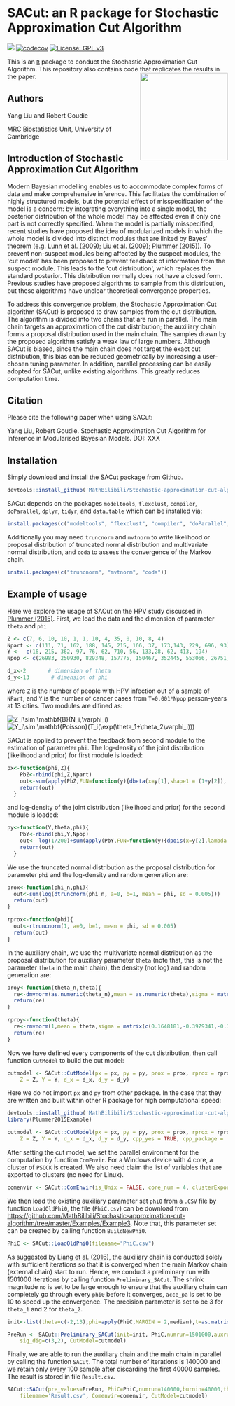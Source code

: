 # SACut: an R package for Stochastic Approximation Cut Algorithm
[![](https://travis-ci.com/MathBilibili/Stochastic-approximation-cut-algorithm.svg?branch=master)](https://travis-ci.com/MathBilibili/Stochastic-approximation-cut-algorithm)
[![codecov](https://codecov.io/gh/MathBilibili/Stochastic-approximation-cut-algorithm/branch/master/graph/badge.svg)](https://codecov.io/gh/MathBilibili/Stochastic-approximation-cut-algorithm)
[![License: GPL v3](https://img.shields.io/badge/License-GPLv3-blue.svg)](https://www.gnu.org/licenses/gpl-3.0)

This is an [`R`][R] package to conduct the Stochastic Approximation Cut Algorithm. This repository also contains code that replicates the results in the paper.
<img align="right" width="200" height="200" src="https://user-images.githubusercontent.com/24710640/81212775-495b2880-8fcd-11ea-9319-52ac4fd15f4f.png">

## Authors
Yang Liu and Robert Goudie

MRC Biostatistics Unit, University of Cambridge

## Introduction of Stochastic Approximation Cut Algorithm
Modern Bayesian modelling enables us to accommodate complex forms of data and make comprehensive inference. This facilitates the combination of highly structured models, but the potential effect of misspecification of the model is a concern: by integrating everything into a single model, the posterior distribution of the whole model may be affected even if only one part is not correctly specified. When the model is partially misspecified, recent studies have proposed the idea of modularized models in which the whole model is divided into distinct modules that are linked by Bayes' theorem (e.g. [Lunn et al. (2009)][Lunn2009]; [Liu et al. (2009)][Liu2009]; [Plummer (2015)][Plummer2015]). To prevent non-suspect modules being affected by the suspect modules, the 'cut model' has been proposed to prevent feedback of information from the suspect module. This leads to the 'cut distribution', which replaces the standard posterior. This distribution normally does not have a closed form. Previous studies have proposed algorithms to sample from this distribution, but these algorithms have unclear theoretical convergence properties.

To address this convergence problem, the Stochastic Approximation Cut algorithm (SACut) is proposed to draw samples from the cut distribution. The algorithm is divided into two chains that are run in parallel. The main chain targets an approximation of the cut distribution; the auxiliary chain forms a proposal distribution used in the main chain. The samples drawn by the proposed algorithm satisfy a weak law of large numbers. Although SACut is biased, since the main chain does not target the exact cut distribution, this bias can be reduced geometrically by increasing a user-chosen tuning parameter. In addition, parallel processing can be easily adopted for SACut, unlike existing algorithms. This greatly reduces computation time.

## Citation

Please cite the following paper when using SACut:

Yang Liu, Robert Goudie. Stochastic Approximation Cut Algorithm for Inference in Modularised Bayesian Models. DOI: XXX

## Installation
Simply download and install the SACut package from Github.
```r
devtools::install_github('MathBilibili/Stochastic-approximation-cut-algorithm')
```

SACut depends on the packages `modeltools`, `flexclust`, `compiler`, `doParallel`, `dplyr`, `tidyr`, and `data.table` which can be installed via:
```r
install.packages(c("modeltools", "flexclust", "compiler", "doParallel", "dplyr", "tidyr", "data.table"))
```

Additionally you may need `truncnorm` and `mvtnorm` to write likelihood or proposal distribution of truncated normal distribution and multivariate normal distribution, and `coda` to assess the convergence of the Markov chain.
```r
install.packages(c("truncnorm", "mvtnorm", "coda"))
```

## Example of usage
Here we explore the usage of SACut on the HPV study discussed in [Plummer (2015)][Plummer2015]. First, we load the data and the dimension of parameter `theta` and `phi`
```r
Z <- c(7, 6, 10, 10, 1, 1, 10, 4, 35, 0, 10, 8, 4)
Npart <- c(111, 71, 162, 188, 145, 215, 166, 37, 173,143, 229, 696, 93)
Y <-  c(16, 215, 362, 97, 76, 62, 710, 56, 133,28, 62, 413, 194)
Npop <- c(26983, 250930, 829348, 157775, 150467, 352445, 553066, 26751, 75815, 150302, 354993, 3683043, 507218)

d_x<-2       # dimension of theta
d_y<-13       # dimension of phi
```
where `Z` is the number of people with HPV infection out of a sample of `NPart`, and `Y` is the number of cancer cases from `T=0.001*Npop` person-years at 13 cities. Two modules are difined as:

<img src="https://latex.codecogs.com/gif.latex?Z_i\sim&space;\mathbf{B}(N_i,\varphi_i)" title="Z_i\sim \mathbf{B}(N_i,\varphi_i)" />

<img src="https://latex.codecogs.com/gif.latex?Y_i\sim&space;\mathbf{Poisson}(T_i(\exp(\theta_1&plus;\theta_2\varphi_i)))" title="Y_i\sim \mathbf{Poisson}(T_i(\exp(\theta_1+\theta_2\varphi_i)))" />

SACut is applied to prevent the feedback from second module to the estimation of parameter `phi`. The log-density of the joint distribution (likelihood and prior) for first module is loaded:
```r
px<-function(phi,Z){
    PbZ<-rbind(phi,Z,Npart)
    out<-sum(apply(PbZ,FUN=function(y){dbeta(x=y[1],shape1 = (1+y[2]), shape2 = (1+y[3]-y[2]), log = T)},MARGIN = 2))
    return(out)
  }
```
and log-density of the joint distribution (likelihood and prior) for the second module is loaded:
```r
py<-function(Y,theta,phi){
    PbY<-rbind(phi,Y,Npop)
    out<- log(1/200)+sum(apply(PbY,FUN=function(y){dpois(x=y[2],lambda = (y[3]*0.001*exp(theta[1]+theta[2]*y[1])),log = T)},MARGIN = 2))
    return(out)
  }
```
We use the truncated normal distribution as the proposal distribution for parameter `phi` and the log-density and random generation are:
```r
prox<-function(phi_n,phi){
  out<-sum(log(dtruncnorm(phi_n, a=0, b=1, mean = phi, sd = 0.005))) 
  return(out) 
}

rprox<-function(phi){
  out<-rtruncnorm(1, a=0, b=1, mean = phi, sd = 0.005)
  return(out)
}
```
In the auxiliary chain, we use the multivariate normal distribution as the proposal distribution for auxiliary parameter `theta` (note that, this is not the parameter `theta` in the main chain), the density (not log) and random generation are:
```r
proy<-function(theta_n,theta){
  re<-dmvnorm(as.numeric(theta_n),mean = as.numeric(theta),sigma = matrix(c(0.1648181,-0.3979341,-0.3979341,2.737874),ncol=2,nrow=2)/10)
  return(re)
}

rproy<-function(theta){
  re<-rmvnorm(1,mean = theta,sigma = matrix(c(0.1648181,-0.3979341,-0.3979341,2.737874),ncol=2,nrow=2)/10) %>% t()
  return(re)
}
```
Now we have defined every components of the cut distribution, then call function `CutModel` to build the cut model:
```r
cutmodel <- SACut::CutModel(px = px, py = py, prox = prox, rprox = rprox, proy = proy, rproy = rproy,
    Z = Z, Y = Y, d_x = d_x, d_y = d_y)
```
Here we do not import `px` and `py` from other package. In the case that they are written and built within other R package for high computational speed:
```r
devtools::install_github('MathBilibili/Stochastic-approximation-cut-algorithm/Examples/Example3/Plummer2015Example/')
library(Plummer2015Example)

cutmodel <- SACut::CutModel(px = px, py = py, prox = prox, rprox = rprox, proy = proy, rproy = rproy,
    Z = Z, Y = Y, d_x = d_x, d_y = d_y, cpp_yes = TRUE, cpp_package = 'Plummer2015Example')
```

After setting the cut model, we set the parallel environment for the computation by function `ComEnvir`. For a Windows device with 4 core, a cluster of `PSOCK` is created. We also need claim the list of variables that are exported to clusters (no need for Linux).
```r
comenvir <- SACut::ComEnvir(is_Unix = FALSE, core_num = 4, clusterExport = list('py','Y','Npop','dmvnorm'))
```

We then load the  existing auxiliary parameter set `phi0` from a `.CSV` file by function `LoadOldPhi0`, the file (`PhiC.csv`) can be download from <https://github.com/MathBilibili/Stochastic-approximation-cut-algorithm/tree/master/Examples/Example3>. Note that, this parameter set can be created by calling function `BuildNewPhi0`.
```r
PhiC <- SACut::LoadOldPhi0(filename="PhiC.csv")
```

As suggested by [Liang et al. (2016)][Liang2016], the auxiliary chain is conducted solely with sufficient iterations so that it is converged when the main Markov chain (external chain) start to run. Hence, we conduct a preliminary run with 1501000 iterations by calling function `Preliminary_SACut`. The shrink magnitude `no` is set to be large enough to ensure that the auxiliary chain can completely go through every `phi0` before it converges, `acce_pa` is set to be 10 to speed up the convergence. The precision parameter is set to be 3 for `theta_1` and 2 for `theta_2`.
```r
init<-list(theta=c(-2,13),phi=apply(PhiC,MARGIN = 2,median),t=as.matrix(c(-2,13)),I=1)

PreRun <- SACut::Preliminary_SACut(init=init, PhiC,numrun=1501000,auxrun=1500000,no=20000,acce_pa=10,
    sig_dig=c(3,2), CutModel=cutmodel)
```

Finally, we are able to run the auxiliary chain and the main chain in parallel by calling the function `SACut`. The total number of iterations is 140000 and we retain only every 100 sample after discarding the first 40000 samples. The result is stored in file `Result.csv`.
```r
SACut::SACut(pre_values=PreRun, PhiC=PhiC,numrun=140000,burnin=40000,thin=100, no=20000,acce_pa=10, sig_dig=c(3,2),
    filename='Result.csv', Comenvir=comenvir, CutModel=cutmodel)
```



[R]: http://www.r-project.org "The R Project for Statistical Computing"
[Lunn2009]:https://onlinelibrary.wiley.com/doi/10.1002/sim.3680 "The BUGS project: Evolution, critique and future directions"
[Plummer2015]:https://link.springer.com/article/10.1007/s11222-014-9503-z "Cuts in Bayesian graphical models"
[Liu2009]:https://projecteuclid.org/euclid.ba/1340370392 "Modularization in Bayesian analysis, with emphasis on analysis of computer models"
[Liang2016]:https://www.tandfonline.com/doi/full/10.1080/01621459.2015.1009072 "An Adaptive Exchange Algorithm for Sampling From Distributions With Intractable Normalizing Constants"
